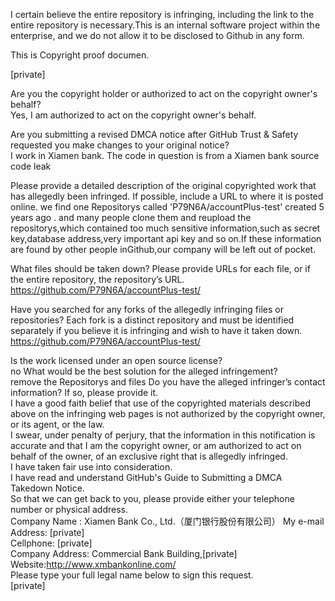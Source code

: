 I certain believe the entire repository is infringing, including the link to the entire repository is necessary.This is an internal software project within the enterprise, and we do not allow it to be disclosed to Github in any form.

This is Copyright proof documen.

[private]

Are you the copyright holder or authorized to act on the copyright owner's behalf?  
Yes, I am authorized to act on the copyright owner's behalf.

Are you submitting a revised DMCA notice after GitHub Trust & Safety requested you make changes to your original notice?    
I work in Xiamen bank. The code in question is from a Xiamen bank source code leak

Please provide a detailed description of the original copyrighted work that has allegedly been infringed. If possible, include a URL to where it is posted online.
we find one Repositorys called 'P79N6A/accountPlus-test' created 5 years ago . and many people clone them and reupload the repositorys,which contained too much sensitive information,such as secret key,database address,very important api key and so on.If these information are found by other people inGithub,our company will be left out of pocket.

What files should be taken down? Please provide URLs for each file, or if the entire repository, the repository’s URL.  
https://github.com/P79N6A/accountPlus-test/

Have you searched for any forks of the allegedly infringing files or repositories? Each fork is a distinct repository and must be identified separately if you believe it is infringing and wish to have it taken down.  
https://github.com/P79N6A/accountPlus-test/

Is the work licensed under an open source license?  
no
What would be the best solution for the alleged infringement?  
remove the Repositorys and files
Do you have the alleged infringer’s contact information? If so, please provide it.  
I have a good faith belief that use of the copyrighted materials described above on the infringing web pages is not authorized by the copyright owner, or its agent, or the law.  
I swear, under penalty of perjury, that the information in this notification is accurate and that I am the copyright owner, or am authorized to act on behalf of the owner, of an exclusive right that is allegedly infringed.  
I have taken fair use into consideration.  
I have read and understand GitHub's Guide to Submitting a DMCA Takedown Notice.  
So that we can get back to you, please provide either your telephone number or physical address.  
Company Name : Xiamen Bank Co., Ltd.（厦门银行股份有限公司） 
My e-mail Address: [private]  
Cellphone: [private]  
Company Address: Commercial Bank Building,[private]  
Website:http://www.xmbankonline.com/  
Please type your full legal name below to sign this request.  
[private]  
